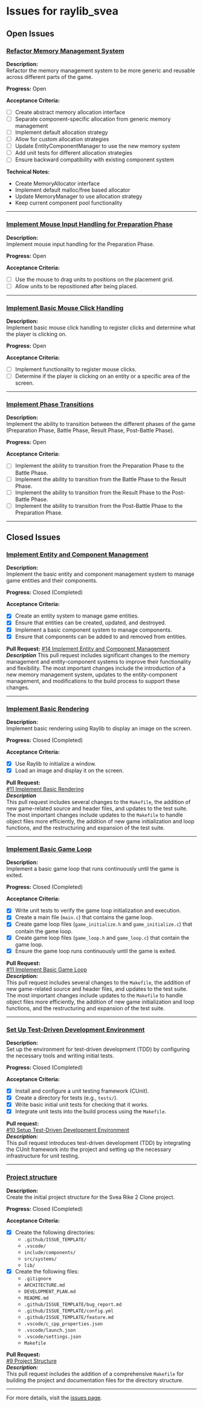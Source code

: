 # Issues for raylib_svea

## Open Issues

### [Refactor Memory Management System](https://github.com/o92design/raylib_svea/issues/13)
**Description:**  
Refactor the memory management system to be more generic and reusable across different parts of the game.

**Progress:** Open

**Acceptance Criteria:**
- [ ] Create abstract memory allocation interface
- [ ] Separate component-specific allocation from generic memory management
- [ ] Implement default allocation strategy
- [ ] Allow for custom allocation strategies
- [ ] Update EntityComponentManager to use the new memory system
- [ ] Add unit tests for different allocation strategies
- [ ] Ensure backward compatibility with existing component system

**Technical Notes:**
- Create MemoryAllocator interface
- Implement default malloc/free based allocator
- Update MemoryManager to use allocation strategy
- Keep current component pool functionality

---

### [Implement Mouse Input Handling for Preparation Phase](https://github.com/o92design/raylib_svea/issues/6)
**Description:**  
Implement mouse input handling for the Preparation Phase.

**Progress:** Open

**Acceptance Criteria:**
- [ ] Use the mouse to drag units to positions on the placement grid.
- [ ] Allow units to be repositioned after being placed.

---

### [Implement Basic Mouse Click Handling](https://github.com/o92design/raylib_svea/issues/5)
**Description:**  
Implement basic mouse click handling to register clicks and determine what the player is clicking on.

**Progress:** Open

**Acceptance Criteria:**
- [ ] Implement functionality to register mouse clicks.
- [ ] Determine if the player is clicking on an entity or a specific area of the screen.

---

### [Implement Phase Transitions](https://github.com/o92design/raylib_svea/issues/4)
**Description:**  
Implement the ability to transition between the different phases of the game (Preparation Phase, Battle Phase, Result Phase, Post-Battle Phase).

**Progress:** Open

**Acceptance Criteria:**
- [ ] Implement the ability to transition from the Preparation Phase to the Battle Phase.
- [ ] Implement the ability to transition from the Battle Phase to the Result Phase.
- [ ] Implement the ability to transition from the Result Phase to the Post-Battle Phase.
- [ ] Implement the ability to transition from the Post-Battle Phase to the Preparation Phase.

---

## Closed Issues

### [Implement Entity and Component Management](https://github.com/o92design/raylib_svea/issues/7)
**Description:**  
Implement the basic entity and component management system to manage game entities and their components.

**Progress:** Closed (Completed)

**Acceptance Criteria:**
- [x] Create an entity system to manage game entities.
- [x] Ensure that entities can be created, updated, and destroyed.
- [x] Implement a basic component system to manage components.
- [x] Ensure that components can be added to and removed from entities.

**Pull Request:**
[#14 Implement Entity and Component Management](https://github.com/o92design/raylib_svea/issues/14)
***Description***
This pull request includes significant changes to the memory management and entity-component systems to improve their functionality and flexibility. The most important changes include the introduction of a new memory management system, updates to the entity-component management, and modifications to the build process to support these changes.

---

### [Implement Basic Rendering](https://github.com/o92design/raylib_svea/issues/3)
**Description:**  
Implement basic rendering using Raylib to display an image on the screen.

**Progress:** Closed (Completed)

**Acceptance Criteria:**
- [x] Use Raylib to initialize a window.
- [x] Load an image and display it on the screen.

**Pull Request:**  
[#11 Implement Basic Rendering](https://github.com/o92design/raylib_svea/pull/11)  
***Description***  
This pull request includes several changes to the `Makefile`, the addition of new game-related source and header files, and updates to the test suite. The most important changes include updates to the `Makefile` to handle object files more efficiently, the addition of new game initialization and loop functions, and the restructuring and expansion of the test suite.

---

### [Implement Basic Game Loop](https://github.com/o92design/raylib_svea/issues/2)
**Description:**  
Implement a basic game loop that runs continuously until the game is exited.

**Progress:** Closed (Completed)

**Acceptance Criteria:**
- [x] Write unit tests to verify the game loop initialization and execution.
- [x] Create a main file (`main.c`) that contains the game loop.
- [x] Create game loop files (`game_initialize.h` and `game_initialize.c`) that contain the game loop.
- [x] Create game loop files (`game_loop.h` and `game_loop.c`) that contain the game loop.
- [x] Ensure the game loop runs continuously until the game is exited.

**Pull Request:**  
[#11 Implement Basic Game Loop](https://github.com/o92design/raylib_svea/pull/11)  
***Description:***  
This pull request includes several changes to the `Makefile`, the addition of new game-related source and header files, and updates to the test suite. The most important changes include updates to the `Makefile` to handle object files more efficiently, the addition of new game initialization and loop functions, and the restructuring and expansion of the test suite.

---

### [Set Up Test-Driven Development Environment](https://github.com/o92design/raylib_svea/issues/8)
**Description:**  
Set up the environment for test-driven development (TDD) by configuring the necessary tools and writing initial tests.

**Progress:** Closed (Completed)

**Acceptance Criteria:**
- [x] Install and configure a unit testing framework (CUnit).
- [x] Create a directory for tests (e.g., `tests/`).
- [x] Write basic initial unit tests for checking that it works.
- [x] Integrate unit tests into the build process using the `Makefile`.

**Pull request:**  
[#10 Setup Test-Driven Development Environment](https://github.com/o92design/raylib_svea/pull/10)  
***Description:***  
This pull request introduces test-driven development (TDD) by integrating the CUnit framework into the project and setting up the necessary infrastructure for unit testing.

---

### [Project structure](https://github.com/o92design/raylib_svea/issues/1)
**Description:**  
Create the initial project structure for the Svea Rike 2 Clone project.

**Progress:** Closed (Completed)

**Acceptance Criteria:**
- [x] Create the following directories:
  - `.github/ISSUE_TEMPLATE/`
  - `.vscode/`
  - `include/components/`
  - `src/systems/`
  - `lib/`
- [x] Create the following files:
  - `.gitignore`
  - `ARCHITECTURE.md`
  - `DEVELOPMENT_PLAN.md`
  - `README.md`
  - `.github/ISSUE_TEMPLATE/bug_report.md`
  - `.github/ISSUE_TEMPLATE/config.yml`
  - `.github/ISSUE_TEMPLATE/feature.md`
  - `.vscode/c_cpp_properties.json`
  - `.vscode/launch.json`
  - `.vscode/settings.json`
  - `Makefile`

**Pull Request:**  
[#9 Project Structure](https://github.com/o92design/raylib_svea/pull/9)  
***Description:***  
This pull request includes the addition of a comprehensive `Makefile` for building the project and documentation files for the directory structure.

---

For more details, visit the [issues page](https://github.com/o92design/raylib_svea/issues?q=is%3Aissue).